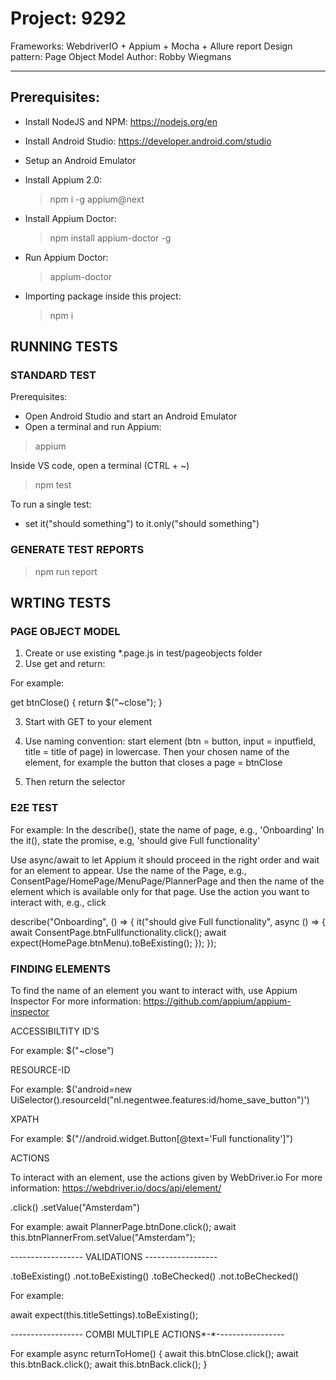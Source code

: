 # Project: 9292

Frameworks: WebdriverIO + Appium + Mocha + Allure report
Design pattern: Page Object Model
Author: Robby Wiegmans

---

## Prerequisites:

- Install NodeJS and NPM:
  https://nodejs.org/en

- Install Android Studio:
  https://developer.android.com/studio

- Setup an Android Emulator

- Install Appium 2.0:

  > npm i -g appium@next

- Install Appium Doctor:

  > npm install appium-doctor -g

- Run Appium Doctor:

  > appium-doctor

- Importing package inside this project:

  > npm i

## RUNNING TESTS

### STANDARD TEST

Prerequisites:

- Open Android Studio and start an Android Emulator
- Open a terminal and run Appium:

> appium

Inside VS code, open a terminal (CTRL + ~)

> npm test

To run a single test:

- set it("should something") to it.only("should something")

### GENERATE TEST REPORTS

> npm run report

## WRTING TESTS

### PAGE OBJECT MODEL

1. Create or use existing \*.page.js in test/pageobjects folder
2. Use get and return:

For example:

get btnClose() {
return $("~close");
}

3. Start with GET to your element

4. Use naming convention: start element (btn = button, input = inputfield, title = title of page) in lowercase. Then your chosen name of the element, for example the button that closes a page = btnClose

5. Then return the selector

### E2E TEST

For example:
In the describe(), state the name of page, e.g., 'Onboarding'
In the it(), state the promise, e.g, 'should give Full functionality'

Use async/await to let Appium it should proceed in the right order and wait for an element to appear.
Use the name of the Page, e.g., ConsentPage/HomePage/MenuPage/PlannerPage and then the name of the element which is available only for that page.
Use the action you want to interact with, e.g., click

describe("Onboarding", () => {
it("should give Full functionality", async () => {
await ConsentPage.btnFullfunctionality.click();
await expect(HomePage.btnMenu).toBeExisting();
});
});

### FINDING ELEMENTS

To find the name of an element you want to interact with, use Appium Inspector
For more information: https://github.com/appium/appium-inspector

ACCESSIBILTITY ID'S

For example:
$("~close")

RESOURCE-ID

For example:
$('android=new UiSelector().resourceId("nl.negentwee.features:id/home_save_button")')

XPATH

For example:
$("//android.widget.Button[@text='Full functionality']")

ACTIONS

To interact with an element, use the actions given by WebDriver.io
For more information: https://webdriver.io/docs/api/element/

.click()
.setValue("Amsterdam")

For example:
await PlannerPage.btnDone.click();
await this.btnPlannerFrom.setValue("Amsterdam");

_-_-_-_-_-_-_-_-_-_-_-_-_-_-_-_-_-_- VALIDATIONS _-_-_-_-_-_-_-_-_-_-_-_-_-_-_-_-_-_-

.toBeExisting()
.not.toBeExisting()
.toBeChecked()
.not.toBeChecked()

For example:

await expect(this.titleSettings).toBeExisting();

_-_-_-_-_-_-_-_-_-_-_-_-_-_-_-_-_-_- COMBI MULTIPLE ACTIONS*-*-_-_-_-_-_-_-_-_-_-_-_-_-_-_-_-_-

For example
async returnToHome() {
await this.btnClose.click();
await this.btnBack.click();
await this.btnBack.click();
}
